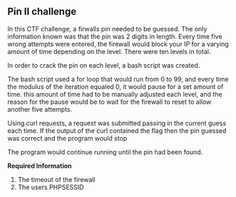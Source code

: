 ## Pin II challenge

In this CTF challenge, a firwalls pin needed to be guessed. The only information known was that the pin was 2 digits in length. 
Every time five wrong attempts were entered, the firewall would block your IP for a varying amount of time depending on the level. There were ten levels in total.

In order to crack the pin on each level, a bash script was created.

The bash script used a for loop that would run from 0 to 99, and every time the modulus of the iteration equaled 0, it would pause for a set amount of time.
this amount of time had to be manually adjusted each level, and the reason for the pause would be to wait for the firewall to reset to allow another five attempts.

Using curl requests, a request was submitted passing in the current guess each time. If the output of the curl contained the flag then the pin guessed was correct and the program would stop

The program would continue running until the pin had been found.

**Required Information**

  1. The timeout of the firewall
  2. The users PHPSESSID
